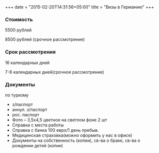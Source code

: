 +++
date = "2015-02-20T14:31:56+05:00"
title = "Визы в Германию"
+++


### Стоимость
5500 рублей

8500 рублей (срочное рассмотрение)

### Срок рассмотрения
16 календарных дней

7-8 календарных дней(срочное рассмотрение)

### Документы
по туризму

* з/паспорт
* аннул. з/паспорт 
* рос. паспорт
* Фото – 3,5х4,5 цветное на светлом фоне  2 шт
* Справка с места работы
* Справка с банка 100 евро/1 день пребыв.
* Медицинская страховка(можно оформить у нас в офисе)
* Документы на собственность (копии), св-ва о браке, св-ва о рождении детей (копии)